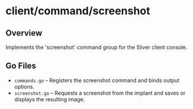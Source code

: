 # client/command/screenshot

## Overview

Implements the 'screenshot' command group for the Sliver client console.

## Go Files

- `commands.go` – Registers the screenshot command and binds output options.
- `screenshot.go` – Requests a screenshot from the implant and saves or displays the resulting image.
